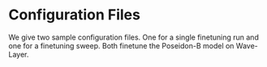 # Configuration Files

We give two sample configuration files. One for a single finetuning run and one for a finetuning sweep. Both finetune the Poseidon-B model on Wave-Layer.